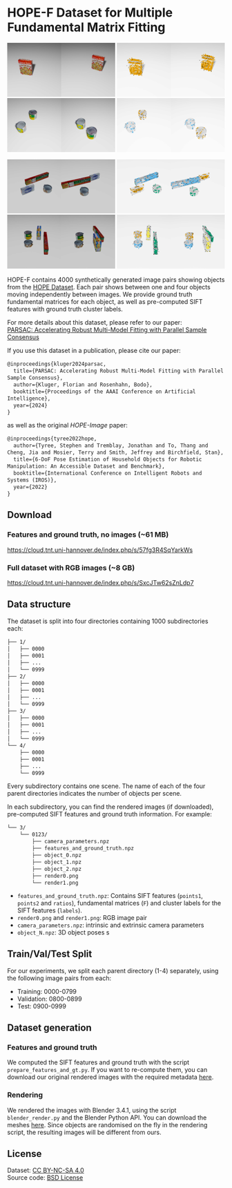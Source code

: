 # HOPE-F Dataset for Multiple Fundamental Matrix Fitting
<p float="left">
<img src="assets/01_003_orig.jpg" alt="" style="width: 250px;"/>
<img src="assets/01_003_vis.jpg" alt="" style="width: 250px;"/>
<img src="assets/02_1003_orig.jpg" alt="" style="width: 250px;"/>
<img src="assets/02_1003_vis.jpg" alt="" style="width: 250px;"/>
</p>
<p float="left">
<img src="assets/03_2006_orig.jpg" alt="" style="width: 250px;"/>
<img src="assets/03_2006_vis.jpg" alt="" style="width: 250px;"/>
<img src="assets/04_3057_orig.jpg" alt="" style="width: 250px;"/>
<img src="assets/04_3057_vis.jpg" alt="" style="width: 250px;"/>
</p>

HOPE-F contains 4000 synthetically generated image pairs showing objects from the [HOPE Dataset](https://github.com/swtyree/hope-dataset).
Each pair shows between one and four objects moving independently between images.
We provide ground truth fundamental matrices for each object, as well as pre-computed SIFT features with ground truth cluster labels.

For more details about this dataset, please refer to our paper:  
[PARSAC: Accelerating Robust Multi-Model Fitting with Parallel Sample Consensus](arxiv.org)

If you use this dataset in a publication, please cite our paper:
```
@inproceedings{kluger2024parsac,
  title={PARSAC: Accelerating Robust Multi-Model Fitting with Parallel Sample Consensus},
  author={Kluger, Florian and Rosenhahn, Bodo},
  booktitle={Proceedings of the AAAI Conference on Artificial Intelligence},
  year={2024}
}
```
as well as the original *HOPE-Image* paper:
```
@inproceedings{tyree2022hope,
  author={Tyree, Stephen and Tremblay, Jonathan and To, Thang and Cheng, Jia and Mosier, Terry and Smith, Jeffrey and Birchfield, Stan},
  title={6-DoF Pose Estimation of Household Objects for Robotic Manipulation: An Accessible Dataset and Benchmark},
  booktitle={International Conference on Intelligent Robots and Systems (IROS)},
  year={2022}
}
```
## Download

### Features and ground truth, no images (~61 MB)
https://cloud.tnt.uni-hannover.de/index.php/s/57fg3R4SqYarkWs

### Full dataset with RGB images (~8 GB) 
https://cloud.tnt.uni-hannover.de/index.php/s/SxcJTw62sZnLdp7

## Data structure
The dataset is split into four directories containing 1000 subdirectories each:
```
├── 1/
│   ├── 0000
│   ├── 0001
│   ├── ...
│   └── 0999
├── 2/
│   ├── 0000
│   ├── 0001
│   ├── ...
│   └── 0999
├── 3/
│   ├── 0000
│   ├── 0001
│   ├── ...
│   └── 0999
└── 4/
    ├── 0000
    ├── 0001
    ├── ...
    └── 0999
```
Every subdirectory contains one scene.
The name of each of the four parent directories indicates the number of objects per scene.

In each subdirectory, you can find the rendered images (if downloaded), pre-computed SIFT features and ground truth information. For example:
```
└── 3/
    └── 0123/
        ├── camera_parameters.npz
        ├── features_and_ground_truth.npz
        ├── object_0.npz
        ├── object_1.npz
        ├── object_2.npz
        ├── render0.png
        └── render1.png
```
* `features_and_ground_truth.npz`: Contains SIFT features (`points1`, `points2` and `ratios`), fundamental matrices (`F`) and cluster labels for the SIFT features (`labels`).
* `render0.png` and `render1.png`: RGB image pair
* `camera_parameters.npz`: intrinsic and extrinsic camera parameters
* `object_N.npz`: 3D object poses s

## Train/Val/Test Split
For our experiments, we split each parent directory (1-4) separately, using the following image pairs from each:
* Training: 0000-0799
* Validation: 0800-0899
* Test: 0900-0999

## Dataset generation
### Features and ground truth
We computed the SIFT features and ground truth with the script ```prepare_features_and_gt.py```. 
If you want to re-compute them, you can download our original rendered images with the required metadata [here](https://cloud.tnt.uni-hannover.de/index.php/s/TDktzrSgDafSmsT).

### Rendering
We rendered the images with Blender 3.4.1, using the script `blender_render.py` and the Blender Python API. 
You can download the meshes [here](https://cloud.tnt.uni-hannover.de/index.php/s/7ELsRyMr5JEEPmf). 
Since objects are randomised on the fly in the rendering script, the resulting images will be different from ours.

## License
Dataset: [CC BY-NC-SA 4.0](https://creativecommons.org/licenses/by-nc-sa/4.0)  
Source code: [BSD License](LICENSE)